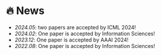 # 🔥 News
- *2024.05*: two papers are accepted by ICML 2024!
- *2024.02*: One paper is accepted by Information Sciences!
- *2023.12*: One paper is accepted by AAAI 2024!
- *2022.08*: One paper is accepted by Information Sciences!
